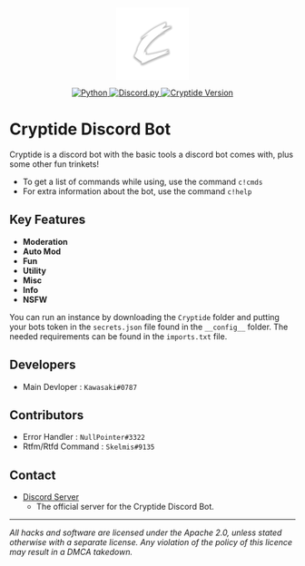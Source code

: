 <p align="center">
	<a href="#">
		<img align="center"
			width="128"
			alt="Logo"
			src="/Cryptide/bot2.png">
	</a>
</p>

<p align="center">
<a href="https://github.com/TracedPoints/cryptide-db#">
	<img alt="Python" src="https://img.shields.io/badge/Python-3.9-yellow.svg">
</a>
<a href="https://github.com/TracedPoints/cryptide-db#">
	<img alt="Discord.py" src="https://img.shields.io/badge/Discord.py-1.7-blue.svg">
</a>
<a href="https://github.com/TracedPoints/cryptide-db#">
	<img alt="Cryptide Version" src="https://img.shields.io/badge/Cryptide-2.4.5-lightgrey.svg">
</a>
</p>

# Cryptide Discord Bot
Cryptide is a discord bot with the basic tools a discord bot comes with, plus some other fun trinkets!
- To get a list of commands while using, use the command `c!cmds`
- For extra information about the bot, use the command `c!help`

## Key Features
- **Moderation**
- **Auto Mod**
- **Fun**
- **Utility**
- **Misc**
- **Info**
- **NSFW**

You can run an instance by downloading the `Cryptide` folder and putting your bots token in the `secrets.json` file found in the `__config__` folder. The needed requirements can be found in the `imports.txt` file.

## Developers
- Main Devloper : `Kawasaki#0787`

## Contributors
- Error Handler : `NullPointer#3322`
- Rtfm/Rtfd Command : `Skelmis#9135`

## Contact
- [Discord Server](https://discord.gg/8JuseZMjzf)
  - The official server for the Cryptide Discord Bot.

----
*All hacks and software are licensed under the Apache 2.0, unless stated otherwise with a separate license. Any violation of the policy of this licence may result in a DMCA takedown.*
